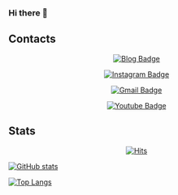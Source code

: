 ### Hi there 👋

<!--
**winterbloooom/winterbloooom** is a ✨ _special_ ✨ repository because its `README.md` (this file) appears on your GitHub profile.

Here are some ideas to get you started:

- 🔭 I’m currently working on ...
- 🌱 I’m currently learning ...
- 👯 I’m looking to collaborate on ...
- 🤔 I’m looking for help with ...
- 💬 Ask me about ...
- 📫 How to reach me: ...
- 😄 Pronouns: ...
- ⚡ Fun fact: ...
-->

## Contacts
<div align=center>

[![Blog Badge](http://img.shields.io/badge/Blog-black?style=flat-square&logo=github&link=https://winterbloooom.github.io/)](https://winterbloooom.github.io/)

[![Instagram Badge](http://img.shields.io/badge/Instagram-#E4405F?style=flat-square&logo=instagram&link=https://www.instagram.com/winterbloooom/)](https://www.instagram.com/winterbloooom/)

[![Gmail Badge](https://img.shields.io/badge/Gmail-d14836?style=flat-square&logo=Gmail&logoColor=white&link=mailto:winterbloooom@gmail.com)](mailto:winterbloooom@gmail.com)

[![Youtube Badge](https://img.shields.io/badge/Youtube-ff0000?style=flat-square&logo=youtube&link=https://www.youtube.com/channel/UCgeg3T7iIeIElbwUMlDz_cg)](https://www.youtube.com/channel/UCgeg3T7iIeIElbwUMlDz_cg)

<!-- [![Linkedin Badge](https://img.shields.io/badge/-LinkedIn-blue?style=flat-square&logo=Linkedin&logoColor=white&link=)]() -->
</div>

## Stats
<div align=center>

[![Hits](https://hits.seeyoufarm.com/api/count/incr/badge.svg?url=https%3A%2F%2Fgithub.com%2Fwinterbloooom&count_bg=%2379C83D&title_bg=%23555555&icon=&icon_color=%23E7E7E7&title=hits&edge_flat=false)](https://hits.seeyoufarm.com)

</div>

 [![GitHub stats](https://github-readme-stats.vercel.app/api?username=winterbloooom&hide=stars,commits,prs,contribs&count_private=true&show_icons=true&theme=transparent)](https://github.com/winterbloooom)
 
 [![Top Langs](https://github-readme-stats.vercel.app/api/top-langs/?username=winterbloooom)](https://github.com/winterbloooom)
